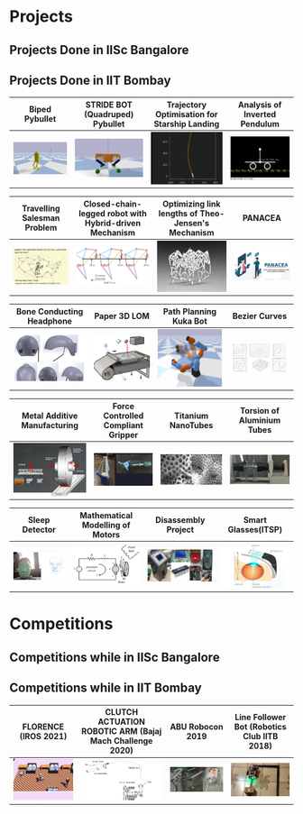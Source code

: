 # Projects

## Projects Done in IISc Bangalore

## Projects Done in IIT Bombay
| Biped Pybullet | STRIDE BOT (Quadruped) Pybullet | Trajectory Optimisation for Starship Landing | Analysis of Inverted Pendulum | 
| ------------- | ------------- | ------------- | ------------- |
| <a href="https://github.com/tayalmanan28/Biped-Pybullet"><img src="images/pybullet-biped.png" width="270"></a>| <a href="https://github.com/tayalmanan28/Stride_bot"><img src="images/pybullet-quadruped.png" width="270"></a>  | <a href="https://github.com/tayalmanan28/StarshipTrajOpt"><img src="images/trajOpt.png" width="270"></a>  |<a href="https://github.com/tayalmanan28/Analysis_of_Inverted_Pendulum"><img src="images/inv-pend.png" width="270"></a> |

| Travelling Salesman Problem  | Closed-chain-legged robot with Hybrid-driven Mechanism | Optimizing link lengths of Theo-Jensen's Mechanism |PANACEA|
| ------------- | ------------- | ------------- | ------------- |
| <a href="https://github.com/tayalmanan28/ME766_Project"><img src="images/tsp.png" width="270"></a>| <a href=""><img src="images/jensen.png" width="270"></a>  | <a href="https://github.com/tayalmanan28/ME748-Project-Theo-Jensen"><img src="images/strandbeest.png" width="270"></a>  |<a href=""><img src="images/panacea.png" width="270"></a> |

| Bone Conducting Headphone  | Paper 3D LOM | Path Planning Kuka Bot | Bezier Curves |
| ------------- | ------------- | ------------- | ------------- |
| <a href=""><img src="images/Bone_conduction.png" width="270"></a>| <a href="https://github.com/tayalmanan28/3D-LOM"><img src="images/3D-LOM.png" width="270"></a>  | <a href="https://github.com/tayalmanan28/ME604_Project"><img src="images/kuka.png" width="270"></a>  |<a href="https://github.com/tayalmanan28/Bezier"><img src="images/bezier.png" width="270"></a> |

| Metal Additive Manufacturing  | Force Controlled Compliant Gripper | Titanium NanoTubes | Torsion of Aluminium Tubes |
| ------------- | ------------- | ------------- | ------------- |
| <a href="https://docs.google.com/presentation/d/19KLw-CRvMaCQPSGXqd44P0TIlssJ90v2_gtvdTW02Ng/edit?usp=sharing"><img src="images/metal_add.png" width="270"></a>| <a href="https://github.com/tayalmanan28/ME6102_Project"><img src="images/fc_gripper.png" width="270"></a>  | <a href="https://github.com/tayalmanan28/Growth_Analysis_TNT"><img src="images/tnt.png" width="270"></a>  |<a href="https://github.com/tayalmanan28/Torsion_of_circular_tubes"><img src="images/sde.png" width="270"></a> |

| Sleep Detector | Mathematical Modelling of Motors | Disassembly Project | Smart Glasses(ITSP) |
| ------------- | ------------- | ------------- | ------------- |
| <a href="https://github.com/tayalmanan28/Sleep-Detector"><img src="images/sleep_detection.png" width="270"></a>| <a href="https://github.com/tayalmanan28/Mathematical-Modelling-of-Motors"><img src="images/motors.png" width="270"></a>  | <a href="https://docs.google.com/presentation/d/1x9--k5ceChA7rfNUJ0Ouza83KQWaTfdecITDHePwBLI/edit?usp=sharing"><img src="images/diss_proj.png" width="270"></a>  |<a href="https://docs.google.com/document/d/1nEI98XuG9IKe-Lij9X_zVkJkS1nk6bsxTKweywtjyM8/edit?usp=sharing"><img src="images/smart-glass.png" width="270"></a> |



# Competitions

## Competitions while in IISc Bangalore

## Competitions while in IIT Bombay
| FLORENCE (IROS 2021) | CLUTCH ACTUATION ROBOTIC ARM (Bajaj Mach Challenge 2020) | ABU Robocon 2019 | Line Follower Bot (Robotics Club IITB 2018) |
| ------------- | ------------- | ------------- | ------------- |
| <a href="https://github.com/tayalmanan28/Florence_IROS_2021_MMH"><img src="images/florence.png" width="270"></a>| <a href="https://github.com/tayalmanan28/Florence_IROS_2021_MMH"><img src="images/clutch-arm.png" width="270"></a>  | <a href="https://github.com/STRIDE"><img src="images/robocon.png" width="270"></a>  |<a href="https://github.com/tayalmanan28/Line-Following-bot"><img src="images/line-follower.png" width="270"></a> |
